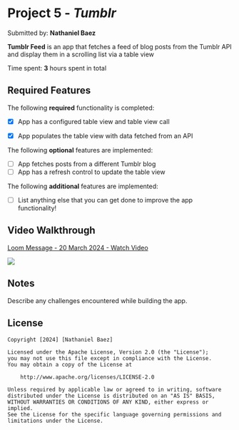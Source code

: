 # Project 5 - *Tumblr*

Submitted by: **Nathaniel Baez**

**Tumblr Feed** is an app that fetches a feed of blog posts from the Tumblr API and display them in a scrolling list via a table view

Time spent: **3** hours spent in total

## Required Features

The following **required** functionality is completed:

- [X] App has a configured table view and table view call
- [X] App populates the table view with data fetched from an API


The following **optional** features are implemented:

- [ ] App fetches posts from a different Tumblr blog
- [ ] App has a refresh control to update the table view

The following **additional** features are implemented:

- [ ] List anything else that you can get done to improve the app functionality!

## Video Walkthrough
<div>
    <a href="https://www.loom.com/share/4091ced7747b4c3f855168fa1581293b">
      <p>Loom Message - 20 March 2024 - Watch Video</p>
    </a>
    <a href="https://www.loom.com/share/4091ced7747b4c3f855168fa1581293b">
      <img style="max-width:300px;" src="https://cdn.loom.com/sessions/thumbnails/4091ced7747b4c3f855168fa1581293b-with-play.gif">
    </a>
  </div>

## Notes

Describe any challenges encountered while building the app.

## License

    Copyright [2024] [Nathaniel Baez]

    Licensed under the Apache License, Version 2.0 (the "License");
    you may not use this file except in compliance with the License.
    You may obtain a copy of the License at

        http://www.apache.org/licenses/LICENSE-2.0

    Unless required by applicable law or agreed to in writing, software
    distributed under the License is distributed on an "AS IS" BASIS,
    WITHOUT WARRANTIES OR CONDITIONS OF ANY KIND, either express or implied.
    See the License for the specific language governing permissions and
    limitations under the License.
